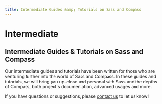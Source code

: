 ```yaml
---
title: Intermediate Guides &amp; Tutorials on Sass and Compass
---
```


# Intermediate

## Intermediate Guides &amp; Tutorials on Sass and Compass

Our intermediate guides and tutorials have been written for those who are venturing further into the world of Sass and Compass. In these guides and tutorials, we will bring you up-close and personal with Sass and the depths of Compass, both project's documentation, advanced usages and more.

If you have questions or suggestions, please [contact us](/contact) to let us know!